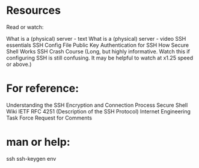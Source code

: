 # Resources

Read or watch:

What is a (physical) server - text
What is a (physical) server - video
SSH essentials
SSH Config File
Public Key Authentication for SSH
How Secure Shell Works
SSH Crash Course (Long, but highly informative. Watch this if configuring SSH is still confusing. It may be helpful to watch at x1.25 speed or above.)

# For reference:

Understanding the SSH Encryption and Connection Process
Secure Shell Wiki
IETF RFC 4251 (Description of the SSH Protocol)
Internet Engineering Task Force
Request for Comments

# man or help:

ssh
ssh-keygen
env